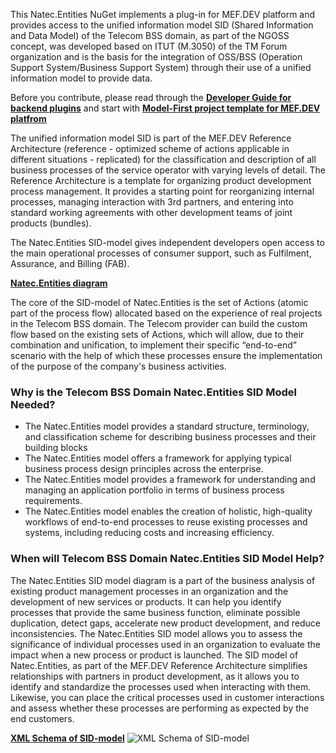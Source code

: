 This Natec.Entities NuGet implements a plug-in for MEF.DEV platform and provides access to the unified information model SID (Shared Information and Data Model) of the Telecom BSS domain, as part of the NGOSS concept, was developed based on ITUT (M.3050) of the TM Forum organization and is the basis for the integration of OSS/BSS (Operation Support System/Business Support System) through their use of a unified information model to provide data.

Before you contribute, please read through the __[Developer Guide for backend plugins](https://github.com/mef-dev/model-first-backend-plugin#model-first-project-for-mefdev-serverless-platfrom-mefdev-model-first)__  and start with __[Model-First project template for MEF.DEV platfrom](https://github.com/mef-dev/model-first-backend-plugin#model-first-project-for-mefdev-serverless-platfrom-mefdev-model-first)__ 

The unified information model SID is part of the MEF.DEV Reference Architecture (reference - optimized scheme of actions applicable in different situations - replicated) for the classification and description of all business processes of the service operator with varying levels of detail. The Reference Architecture is a template for organizing product development process management. It provides a starting point for reorganizing internal processes, managing interaction with 3rd partners, and entering into standard working agreements with other development teams of joint products (bundles).

The Natec.Entities SID-model gives independent developers open access to the main operational processes of consumer support, such as Fulfilment, Assurance, and Billing (FAB).

__[Natec.Entities diagram](https://raw.githubusercontent.com/mef-dev/model-first-backend-plugin/main/workflows/readme/Unibill.Entities.svg)__

The core of the SID-model of Natec.Entities is the set of Actions (atomic part of the process flow) allocated based on the experience of real projects in the Telecom BSS domain. The Telecom provider can build the custom flow based on the existing sets of Actions, which will allow, due to their combination and unification, to implement their specific “end-to-end” scenario with the help of which these processes ensure the implementation of the purpose of the company's business activities.

### Why is the Telecom BSS Domain Natec.Entities SID Model Needed?

+ The Natec.Entities model provides a standard structure, terminology, and classification scheme for describing business processes and their building blocks
+ The Natec.Entities model offers a framework for applying typical business process design principles across the enterprise.
+ The Natec.Entities model provides a framework for understanding and managing an application portfolio in terms of business process requirements.
+ The Natec.Entities model enables the creation of holistic, high-quality workflows of end-to-end processes to reuse existing processes and systems, including reducing costs and increasing efficiency.

### When will Telecom BSS Domain Natec.Entities SID Model Help? 

The Natec.Entities SID model diagram is a part of the business analysis of existing product management processes in an organization and the development of new services or products. It can help you identify processes that provide the same business function, eliminate possible duplication, detect gaps, accelerate new product development, and reduce inconsistencies. The Natec.Entities SID model allows you to assess the significance of individual processes used in an organization to evaluate the impact when a new process or product is launched. The SID model of Natec.Entities, as part of the MEF.DEV Reference Architecture simplifies relationships with partners in product development, as it allows you to identify and standardize the processes used when interacting with them. Likewise, you can place the critical processes used in customer interactions and assess whether these processes are performing as expected by the end customers.

__[XML Schema of SID-model](https://raw.githubusercontent.com/mef-dev/model-first-backend-plugin/main/workflows/readme/sid.xsd)__ ![XML Schema of SID-model](https://raw.githubusercontent.com/mef-dev/model-first-backend-plugin/main/workflows/readme/xsd.png)